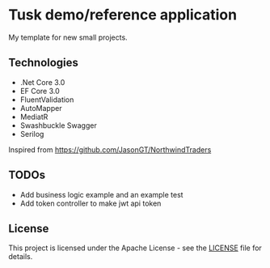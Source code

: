 # Tusk demo/reference application

My template for new small projects.

## Technologies

  * .Net Core 3.0
  * EF Core 3.0
  * FluentValidation
  * AutoMapper
  * MediatR
  * Swashbuckle Swagger
  * Serilog

Inspired from https://github.com/JasonGT/NorthwindTraders


## TODOs

  * Add business logic example and an example test
  * Add token controller to make jwt api token
  

## License

This project is licensed under the Apache License - see the [LICENSE](https://github.com/FJuette/tusk-ms/blob/master/LICENSE) file for details.
